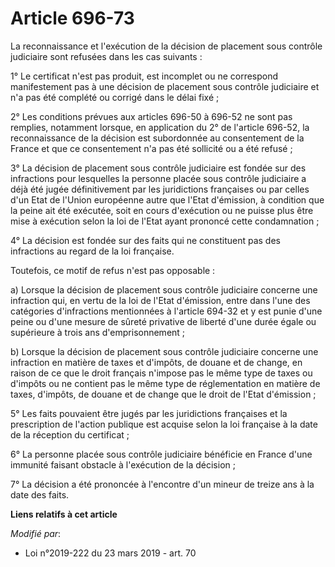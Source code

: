 # Article 696-73

La reconnaissance et l'exécution de la décision de placement sous contrôle judiciaire sont refusées dans les cas suivants :

1° Le certificat n'est pas produit, est incomplet ou ne correspond manifestement pas à une décision de placement sous
contrôle judiciaire et n'a pas été complété ou corrigé dans le délai fixé ;

2° Les conditions prévues aux articles 696-50 à 696-52 ne sont pas remplies, notamment lorsque, en application du 2° de
l'article 696-52, la reconnaissance de la décision est subordonnée au consentement de la France et que ce consentement n'a
pas été sollicité ou a été refusé ;

3° La décision de placement sous contrôle judiciaire est fondée sur des infractions pour lesquelles la personne placée sous
contrôle judiciaire a déjà été jugée définitivement par les juridictions françaises ou par celles d'un Etat de l'Union
européenne autre que l'Etat d'émission, à condition que la peine ait été exécutée, soit en cours d'exécution ou ne puisse
plus être mise à exécution selon la loi de l'Etat ayant prononcé cette condamnation ;

4° La décision est fondée sur des faits qui ne constituent pas des infractions au regard de la loi française.

Toutefois, ce motif de refus n'est pas opposable :

a) Lorsque la décision de placement sous contrôle judiciaire concerne une infraction qui, en vertu de la loi de l'Etat
d'émission, entre dans l'une des catégories d'infractions mentionnées à l'article 694-32 et y est punie d'une peine ou d'une
mesure de sûreté privative de liberté d'une durée égale ou supérieure à trois ans d'emprisonnement ;

b) Lorsque la décision de placement sous contrôle judiciaire concerne une infraction en matière de taxes et d'impôts, de
douane et de change, en raison de ce que le droit français n'impose pas le même type de taxes ou d'impôts ou ne contient pas
le même type de réglementation en matière de taxes, d'impôts, de douane et de change que le droit de l'Etat d'émission ;

5° Les faits pouvaient être jugés par les juridictions françaises et la prescription de l'action publique est acquise selon
la loi française à la date de la réception du certificat ;

6° La personne placée sous contrôle judiciaire bénéficie en France d'une immunité faisant obstacle à l'exécution de la
décision ;

7° La décision a été prononcée à l'encontre d'un mineur de treize ans à la date des faits.

**Liens relatifs à cet article**

_Modifié par_:

  - Loi n°2019-222 du 23 mars 2019 - art. 70
